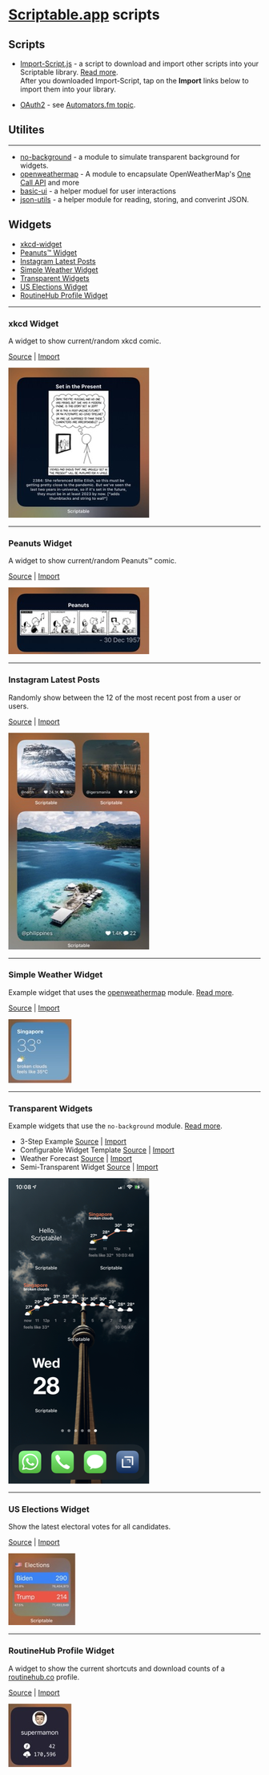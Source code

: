 # [Scriptable.app](https://scriptable.app) scripts

## Scripts
* [Import-Script.js](Import-Script/Import-Script.scriptable) - a script to download and import other scripts into your Scriptable library. [Read more](Import-Script).  
After you downloaded Import-Script, tap on the **Import** links below to import them into your library.

* [OAuth2](OAuth2) - see [Automators.fm topic](https://talk.automators.fm/t/building-a-general-purpose-oauth-redirect-proxy-for-shortcuts-and-scriptable/4420).

## Utilites
---
* [no-background](no-background) - a module to simulate transparent background for widgets.
* [openweathermap](openweathermap) - A module to encapsulate OpenWeatherMap's [One Call API](https://openweathermap.org/api/one-call-api) and more
* [basic-ui](utilities/basic-ui.js) - a helper moduel for user interactions
* [json-utils](utilities/json-utils.js) - a helper module for reading, storing, and converint JSON.


## Widgets

* [xkcd-widget](#xkcd-widget)
* [Peanuts™ Widget](#peanuts-widget)
* [Instagram Latest Posts](#instagram-latest-posts)
* [Simple Weather Widget](#simple-weather-widget)
* [Transparent Widgets](#transparent-widgets)
* [US Elections Widget](#us-elections-widget)
* [RoutineHub Profile Widget](#routinehub-profile-widget)

---
### xkcd Widget
A widget to show current/random xkcd comic.

[Source](xkcd-widget/xkcd.js) | [Import](https://open.scriptable.app/run/Import-Script?url=https://github.com/supermamon/scriptable-scripts/xkcd-widget/xkcd.js) 

![](xkcd-widget/preview.jpg)

--- 
### Peanuts Widget
A widget to show current/random Peanuts™ comic.

[Source](peanuts-widget/peanuts-widget.js) | [Import](https://open.scriptable.app/run/Import-Script?url=https://github.com/supermamon/scriptable-scripts/peanuts-widget/peanuts-widget.js)

![](peanuts-widget/preview.jpg)

---
### Instagram Latest Posts
Randomly show between the 12 of the most recent post from a user or users.

[Source](instagram-widgets/ig-latest-post.js) | [Import](https://open.scriptable.app/run/Import-Script?url=https://github.com/supermamon/scriptable-scripts/instagram-widgets/ig-latest-post.js)

![](instagram-widgets/preview-igl.jpg)

---
### Simple Weather Widget

Example widget that uses the [openweathermap](openweathermap) module. [Read more](openweathermap).

[Source](openweathermap/simple-weather-widget.js) | [Import](https://open.scriptable.app/run/Import-Script?url=https://github.com/supermamon/scriptable-scripts/openweathermap/simple-weather-widget.js)

![](openweathermap/preview-sml.jpg)

---
### Transparent Widgets
Example widgets that use the `no-background` module. [Read more](no-background).

* 3-Step Example [Source](no-background/examples/nobg-auto.js) | [Import](https://open.scriptable.app/run/Import-Script?url=https://github.com/supermamon/scriptable-scripts/no-background/examples/nobg-auto.js)
* Configurable Widget Template [Source](no-background/examples/nobg-configurable-widget-template.js) | [Import](https://open.scriptable.app/run/Import-Script?url=https://github.com/supermamon/scriptable-scripts/no-background/examples/nobg-configurable-widget-template.js)
* Weather Forecast [Source](no-background/examples/weather-widget-414.js) | [Import](https://open.scriptable.app/run/Import-Script?url=https://github.com/supermamon/scriptable-scripts/no-background/examples/weather-widget-414.js)
* Semi-Transparent Widget [Source](no-background/semi-transparent.js) | [Import](https://open.scriptable.app/run/Import-Script?url=https://github.com/supermamon/scriptable-scripts/no-background/examples/semi-transparent.js)

![](no-background/preview-sml.jpg)

---
### US Elections Widget
Show the latest electoral votes for all candidates.

[Source](misc/us-elections.js) | [Import](https://open.scriptable.app/run/Import-Script?url=https://github.com/supermamon/scriptable-scripts/misc/us-elections.js)

![](misc/preview-uspolls.jpg)

---
### RoutineHub Profile Widget
A widget to show the current shortcuts and download counts of a [routinehub.co](https://routinehub.co) profile. 

[Source](routinehub-widgets/rh-profile-widget.js) | [Import](https://open.scriptable.app/run/Import-Script?url=https://github.com/supermamon/scriptable-scripts/routinehub-widgets/rh-profile-widget.js) 

![](routinehub-widgets/preview-rhp-sml.jpg)



